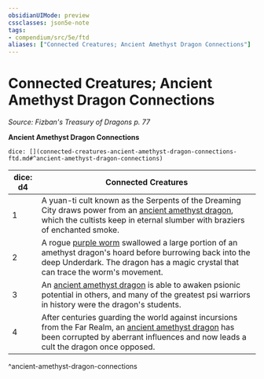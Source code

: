 ```yaml
---
obsidianUIMode: preview
cssclasses: json5e-note
tags:
- compendium/src/5e/ftd
aliases: ["Connected Creatures; Ancient Amethyst Dragon Connections"]
---
```

# Connected Creatures; Ancient Amethyst Dragon Connections
*Source: Fizban's Treasury of Dragons p. 77* 

**Ancient Amethyst Dragon Connections**

`dice: [](connected-creatures-ancient-amethyst-dragon-connections-ftd.md#^ancient-amethyst-dragon-connections)`

| dice: d4 | Connected Creatures |
|----------|---------------------|
| 1 | A yuan-ti cult known as the Serpents of the Dreaming City draws power from an [ancient amethyst dragon](2-Mechanics/CLI/bestiary/dragon/ancient-amethyst-dragon-ftd.md), which the cultists keep in eternal slumber with braziers of enchanted smoke. |
| 2 | A rogue [purple worm](2-Mechanics/CLI/bestiary/monstrosity/purple-worm.md) swallowed a large portion of an amethyst dragon's hoard before burrowing back into the deep Underdark. The dragon has a magic crystal that can trace the worm's movement. |
| 3 | An [ancient amethyst dragon](2-Mechanics/CLI/bestiary/dragon/ancient-amethyst-dragon-ftd.md) is able to awaken psionic potential in others, and many of the greatest psi warriors in history were the dragon's students. |
| 4 | After centuries guarding the world against incursions from the Far Realm, an [ancient amethyst dragon](2-Mechanics/CLI/bestiary/dragon/ancient-amethyst-dragon-ftd.md) has been corrupted by aberrant influences and now leads a cult the dragon once opposed. |
^ancient-amethyst-dragon-connections